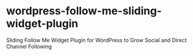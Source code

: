 # wordpress-follow-me-sliding-widget-plugin
Sliding Follow Me Widget Plugin for WordPress to Grow Social and Direct Channel Following
